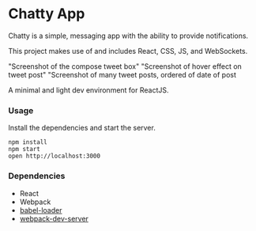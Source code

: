 Chatty App
=====================

Chatty is a simple, messaging app with the ability to provide notifications.

This project makes use of and includes React, CSS, JS, and WebSockets.

"Screenshot of the compose tweet box" "Screenshot of hover effect on tweet post" "Screenshot of many tweet posts, ordered of date of post


A minimal and light dev environment for ReactJS.

### Usage

Install the dependencies and start the server.

```
npm install
npm start
open http://localhost:3000
```

### Dependencies

* React
* Webpack
* [babel-loader](https://github.com/babel/babel-loader)
* [webpack-dev-server](https://github.com/webpack/webpack-dev-server)
